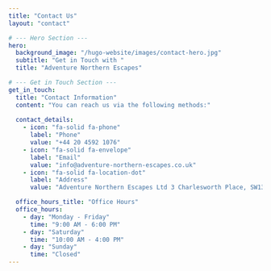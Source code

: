 ```yaml
---
title: "Contact Us"
layout: "contact"

# --- Hero Section ---
hero:
  background_image: "/hugo-website/images/contact-hero.jpg"
  subtitle: "Get in Touch with "
  title: "Adventure Northern Escapes"

# --- Get in Touch Section ---
get_in_touch:
  title: "Contact Information"
  content: "You can reach us via the following methods:"
  
  contact_details:
    - icon: "fa-solid fa-phone"
      label: "Phone"
      value: "+44 20 4592 1076"
    - icon: "fa-solid fa-envelope"
      label: "Email"
      value: "info@adventure-northern-escapes.co.uk"
    - icon: "fa-solid fa-location-dot"
      label: "Address"
      value: "Adventure Northern Escapes Ltd 3 Charlesworth Place, SW13 0JQ, London, United Kingdom"

  office_hours_title: "Office Hours"
  office_hours:
    - day: "Monday - Friday"
      time: "9:00 AM - 6:00 PM"
    - day: "Saturday"
      time: "10:00 AM - 4:00 PM"
    - day: "Sunday"
      time: "Closed"
---
```


